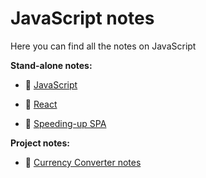 # JavaScript notes

Here you can find all the notes on JavaScript

**Stand-alone notes:**

- 📄 [JavaScript](javascript.md)

- 📄 [React](react.md)

- 📄 [Speeding-up SPA](speeding-up-spa.md)

**Project notes:**
- 📄 [Currency Converter notes](currency-converter/currency-converter.md)